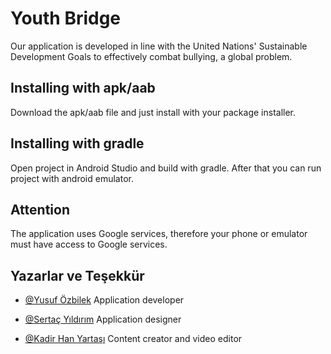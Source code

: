 
# Youth Bridge

Our application is developed in line with the United Nations' Sustainable Development Goals to effectively combat bullying, a global problem.


## Installing with apk/aab
Download the apk/aab file and just install with your package installer.
## Installing with gradle
Open project in Android Studio and build with gradle. After that you can run project with android emulator.


  
## Attention

The application uses Google services, therefore your phone or emulator must have access to Google services.

  
## Yazarlar ve Teşekkür

- [@Yusuf Özbilek](https://github.com/yusufozbilek) Application developer
- [@Sertaç Yıldırım](https://github.com/Sertac1911u) Application designer

- [@Kadir Han Yartaşı](https://github.com/kadirhanyartasi) Content creator and video editor
